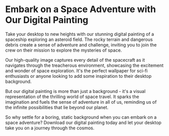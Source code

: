 <!--font:Poppins-->

# Embark on a Space Adventure with Our Digital Painting

Take your desktop to new heights with our stunning digital painting of a spaceship exploring an asteroid field. The rocky terrain and dangerous debris create a sense of adventure and challenge, inviting you to join the crew on their mission to explore the mysteries of space.

Our high-quality image captures every detail of the spacecraft as it navigates through the treacherous environment, showcasing the excitement and wonder of space exploration. It's the perfect wallpaper for sci-fi enthusiasts or anyone looking to add some inspiration to their desktop background.

But our digital painting is more than just a background - it's a visual representation of the thrilling world of space travel. It sparks the imagination and fuels the sense of adventure in all of us, reminding us of the infinite possibilities that lie beyond our planet.

So why settle for a boring, static background when you can embark on a space adventure? Download our digital painting today and let your desktop take you on a journey through the cosmos.

<!--

Write me markdown content of website with wallpaper:

"A digital painting of a spaceship exploring an asteroid field, with the rocky terrain and dangerous debris creating a sense of adventure and challenge."

The header of the page should not be copy of the text but rather a real content of the website which is using this wallpaper.


---


# Space Adventure Wallpaper

Add some excitement to your desktop background with this stunning digital painting of a spaceship exploring an asteroid field. The rocky terrain and dangerous debris create a sense of adventure and challenge, making it the perfect wallpaper for any sci-fi enthusiast or space lover.

The high-quality image captures every detail of the spacecraft as it navigates through the treacherous environment, giving you a glimpse into the thrilling world of space exploration. Whether you're a fan of science fiction or just looking for a unique and captivating wallpaper, this image is sure to impress.

So why settle for a boring, static background when you can have a dynamic and inspiring image that sparks your imagination and fuels your sense of adventure? Download this space adventure wallpaper today and take your desktop to new heights!


---


Heading should not include word "wallpaper". The website should not be about the wallpaper itself, wallpaper is just a related background, rewrite whole content.


---


# Explore the Thrilling World of Space with Our Digital Painting

Our digital painting captures the excitement and adventure of space exploration, featuring a spaceship navigating through an asteroid field. The rocky terrain and dangerous debris create a sense of challenge and intrigue, inviting you to join the crew on their mission.

This high-quality image is perfect for sci-fi enthusiasts or anyone who loves the mysteries of space. It showcases every detail of the spacecraft as it maneuvers through the treacherous environment, giving you a glimpse into the thrilling world of space travel.

Whether you're looking for inspiration or simply want to add some excitement to your desktop background, our digital painting is sure to impress. It's a dynamic and captivating image that sparks the imagination and fuels the sense of adventure in all of us.

So why settle for a boring, static background when you can have a stunning visual representation of space exploration? Download our digital painting today and let the adventure begin!


---


Heading is too long, rewrite whole content.


---


# Discover the Thrilling World of Space Exploration

Experience the excitement and adventure of space exploration with our stunning digital painting. Our artwork features a spaceship navigating through an asteroid field, with rocky terrain and dangerous debris creating a sense of challenge and intrigue.

This high-quality image is perfect for sci-fi enthusiasts or anyone who loves the mysteries of space. It showcases every detail of the spacecraft as it maneuvers through the treacherous environment, inviting you to join the crew on their mission.

Our digital painting is not just a background, but a visual representation of the thrilling world of space travel. It's a dynamic and captivating image that sparks the imagination and fuels the sense of adventure in all of us.

So why settle for a boring, static background when you can discover the wonders of space exploration? Download our digital painting today and let your desktop take you on a journey through the cosmos.


---


Heading is too long, rewrite whole content.


---


# Embark on a Space Adventure with Our Digital Painting

Take your desktop to new heights with our stunning digital painting of a spaceship exploring an asteroid field. The rocky terrain and dangerous debris create a sense of adventure and challenge, inviting you to join the crew on their mission to explore the mysteries of space.

Our high-quality image captures every detail of the spacecraft as it navigates through the treacherous environment, showcasing the excitement and wonder of space exploration. It's the perfect wallpaper for sci-fi enthusiasts or anyone looking to add some inspiration to their desktop background.

But our digital painting is more than just a background - it's a visual representation of the thrilling world of space travel. It sparks the imagination and fuels the sense of adventure in all of us, reminding us of the infinite possibilities that lie beyond our planet.

So why settle for a boring, static background when you can embark on a space adventure? Download our digital painting today and let your desktop take you on a journey through the cosmos.


---


Write me a Google font which is best fitting for the website.

Pick from the list:
- Montserrat
- Poppins
- Roboto
- Open Sans
- Playfair Display
- IBM Plex Sans
- Lobster
- Barlow Condensed
- Raleway
- Inter
- Dancing Script
- Futura
- Great Vibes
- Alegreya
- Exo 2
- Lato
- Orbitron


Write just the font name nothing else.


---


Poppins

-->
